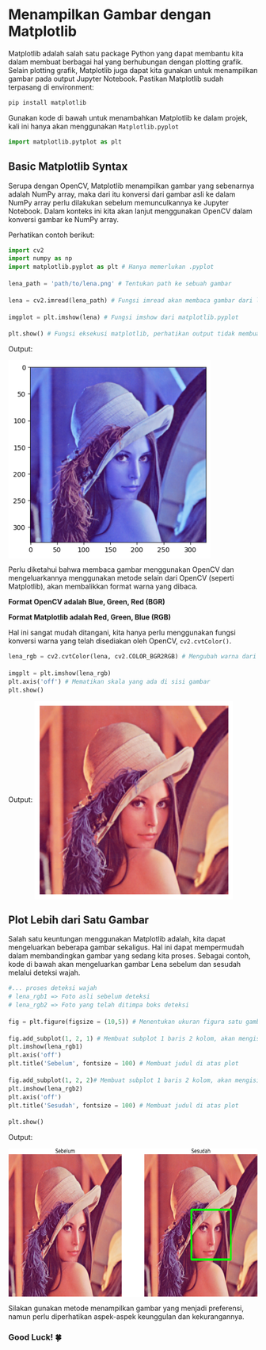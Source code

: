 # Menampilkan Gambar dengan Matplotlib

Matplotlib adalah salah satu package Python yang dapat membantu kita dalam membuat berbagai hal yang berhubungan dengan plotting grafik. Selain plotting grafik, Matplotlib juga dapat kita gunakan untuk menampilkan gambar pada output Jupyter Notebook. Pastikan Matplotlib sudah terpasang di environment:

```python
pip install matplotlib
```

Gunakan kode di bawah untuk menambahkan Matplotlib ke dalam projek, kali ini hanya akan menggunakan `Matplotlib.pyplot`

```python
import matplotlib.pytplot as plt
```

## Basic Matplotlib Syntax

Serupa dengan OpenCV, Matplotlib menampilkan gambar yang sebenarnya adalah NumPy array, maka dari itu konversi dari gambar asli ke dalam NumPy array perlu dilakukan sebelum memunculkannya ke Jupyter Notebook. Dalam konteks ini kita akan lanjut menggunakan OpenCV dalam konversi gambar ke NumPy array.

Perhatikan contoh berikut:

```python
import cv2
import numpy as np
import matplotlib.pyplot as plt # Hanya memerlukan .pyplot

lena_path = 'path/to/lena.png' # Tentukan path ke sebuah gambar

lena = cv2.imread(lena_path) # Fungsi imread akan membaca gambar dari lena_path sebagai NumPy array

imgplot = plt.imshow(lena) # Fungsi imshow dari matplotlib.pyplot

plt.show() # Fungsi eksekusi matplotlib, perhatikan output tidak membuat window baru melainkan berada di Jupyter Notebook 
```

Output:

<img src="lena_bgr.png" height="400em" align="center" alt="Lena BGR" title="Lena BGR"/>

Perlu diketahui bahwa membaca gambar menggunakan OpenCV dan mengeluarkannya menggunakan metode selain dari OpenCV (seperti Matplotlib), akan membalikkan format warna yang dibaca.

>
**Format OpenCV adalah Blue, Green, Red (BGR)**

**Format Matplotlib adalah Red, Green, Blue (RGB)**
>

Hal ini sangat mudah ditangani, kita hanya perlu menggunakan fungsi konversi warna yang telah disediakan oleh OpenCV, `cv2.cvtColor()`.

```python
lena_rgb = cv2.cvtColor(lena, cv2.COLOR_BGR2RGB) # Mengubah warna dari BGR ke RGB

imgplt = plt.imshow(lena_rgb)
plt.axis('off') # Mematikan skala yang ada di sisi gambar
plt.show()
```

Output:
<img src="lena_rgb.png" height="400em" align="center" alt="Lena RGB" title="Lena RGB"/>

## Plot Lebih dari Satu Gambar

Salah satu keuntungan menggunakan Matplotlib adalah, kita dapat mengeluarkan beberapa gambar sekaligus. Hal ini dapat mempermudah dalam membandingkan gambar yang sedang kita proses. Sebagai contoh, kode di bawah akan mengeluarkan gambar Lena sebelum dan sesudah melalui deteksi wajah.

```python
#... proses deteksi wajah
# lena_rgb1 => Foto asli sebelum deteksi
# lena_rgb2 => Foto yang telah ditimpa boks deteksi

fig = plt.figure(figsize = (10,5)) # Menentukan ukuran figura satu gambar

fig.add_subplot(1, 2, 1) # Membuat subplot 1 baris 2 kolom, akan mengisi posisi pertama (1)
plt.imshow(lena_rgb1)
plt.axis('off')
plt.title('Sebelum', fontsize = 100) # Membuat judul di atas plot

fig.add_subplot(1, 2, 2)# Membuat subplot 1 baris 2 kolom, akan mengisi posisi kedua (2)
plt.imshow(lena_rgb2)
plt.axis('off')
plt.title('Sesudah', fontsize = 100) # Membuat judul di atas plot

plt.show()

```

Output:

<img src="subplot.png" height="300em" align="center" alt="Lena Subplot" title="Lena Subplot"/>


Silakan gunakan metode menampilkan gambar yang menjadi preferensi, namun perlu diperhatikan aspek-aspek keunggulan dan kekurangannya.

### Good Luck! 🍀
